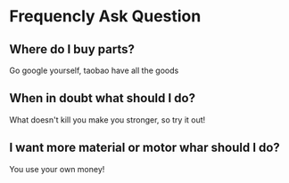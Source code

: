 # Frequencly Ask Question



## Where do I buy parts?
Go google yourself, taobao have all the goods

## When in doubt what should I do?
What doesn't kill you make you stronger, so try it out!

## I want more material or motor whar should I do?
You use your own money!
